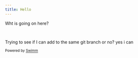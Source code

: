 ```yaml
---
title: Hello
---
```

Wht is going on here?

&nbsp;

Trying to see if I can add to the same git branch or no? yes i can&nbsp;

<SwmMeta version="3.0.0" repo-id="Z2l0aHViJTNBJTNBbWljaGxpbWxpbS5naXRodWIuaW8lM0ElM0FtaWNobGltbGlt" repo-name="michlimlim.github.io"><sup>Powered by [Swimm](https://app.swimm.io/)</sup></SwmMeta>
